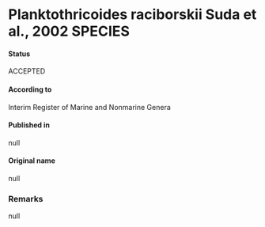 # Planktothricoides raciborskii Suda et al., 2002 SPECIES

#### Status
ACCEPTED

#### According to
Interim Register of Marine and Nonmarine Genera

#### Published in
null

#### Original name
null

### Remarks
null